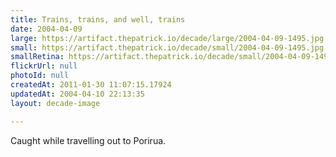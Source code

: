 ```yaml
---
title: Trains, trains, and well, trains
date: 2004-04-09
large: https://artifact.thepatrick.io/decade/large/2004-04-09-1495.jpg
small: https://artifact.thepatrick.io/decade/small/2004-04-09-1495.jpg
smallRetina: https://artifact.thepatrick.io/decade/small/2004-04-09-1495@2x.jpg
flickrUrl: null
photoId: null
createdAt: 2011-01-30 11:07:15.17924
updatedAt: 2004-04-10 22:13:35
layout: decade-image

---
```

Caught while travelling out to Porirua.
